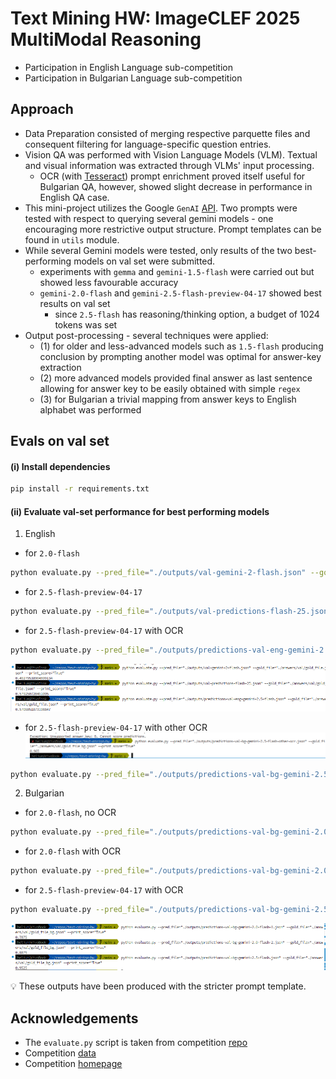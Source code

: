 # Text Mining HW: ImageCLEF 2025 MultiModal Reasoning 

* Participation in English Language sub-competition 
* Participation in Bulgarian Language sub-competition

## Approach 
* Data Preparation consisted of merging respective parquette files and consequent filtering for language-specific question entries.
* Vision QA was performed with Vision Language Models (VLM). Textual and visual information was extracted through VLMs' input processing.
  * OCR (with [Tesseract](https://github.com/tesseract-ocr/tesseract)) prompt enrichment proved itself useful for Bulgarian QA, however, showed slight decrease in performance in English QA case.    
* This mini-project utilizes the Google `GenAI` [API](https://ai.google.dev/api?lang=python). Two prompts were tested with respect to querying several gemini models - one encouraging more restrictive output structure. Prompt templates can be found in `utils` module.
* While several Gemini models were tested, only results of the two best-performing models on val set were submitted.
  * experiments with `gemma` and `gemini-1.5-flash` were carried out but showed less favourable accuracy 
  * `gemini-2.0-flash` and  `gemini-2.5-flash-preview-04-17` showed best results on val set
    * since `2.5-flash` has reasoning/thinking option, a budget of 1024 tokens was set
* Output post-processing - several techniques were applied: 
  * (1) for older and less-advanced models such as `1.5-flash` producing conclusion by prompting another model was optimal for answer-key extraction
  * (2) more advanced models provided final answer as last sentence allowing for answer key to be easily obtained with simple `regex`
  * (3) for Bulgarian a trivial mapping from answer keys to English alphabet was performed

## Evals on val set

#### (i) Install dependencies  
```sh 
pip install -r requirements.txt
```

#### (ii) Evaluate val-set performance for best performing models 

1. English
* for `2.0-flash`
```sh
python evaluate.py --pred_file="./outputs/val-gemini-2-flash.json" --gold_file="./answers/val/gold_file.json" --print_score="True"
```

* for `2.5-flash-preview-04-17`
```sh 
python evaluate.py --pred_file="./outputs/val-predictions-flash-25.json" --gold_file="./answers/val/gold_file.json" --print_score="True"
```

* for `2.5-flash-preview-04-17` with OCR

```sh
python evaluate.py --pred_file="./outputs/predictions-val-eng-gemini-2.5-flash.json" --gold_file="./answers/val/gold_file.json" --print_score="True" 
```

![alt text](./img/eng.png)

* for `2.5-flash-preview-04-17` with other OCR
![alt text](./img/img-other-bg.png)

```sh
python evaluate.py --pred_file="./outputs/predictions-val-bg-gemini-2.5-flash-other-ocr.json" --gold_file="./answers/val/gold_file_bg.json" --print_score="True"
```

2. Bulgarian 
* for `2.0-flash`, no OCR

```sh
python evaluate.py --pred_file="./outputs/predictions-val-bg-gemini-2.0-flash-1.json" --gold_file="./answers/val/gold_file_bg.json" --print_score="True"
```
* for `2.0-flash` with OCR
```sh 
python evaluate.py --pred_file="./outputs/predictions-val-bg-gemini-2.0-flash-2.json" --gold_file="./answers/val/gold_file_bg.json" --print_score="True"
```

* for `2.5-flash-preview-04-17` with OCR
```sh
python evaluate.py --pred_file="./outputs/predictions-val-bg-gemini-2.5-flash.json" --gold_file="./answers/val/gold_file_bg.json" --print_score="True"
```
![alt text](./img/bul.png)

💡 These outputs have been produced with the stricter prompt template.


## Acknowledgements 

* The `evaluate.py` script is taken from competition [repo](https://github.com/mbzuai-nlp/ImageCLEF-2025-MultimodalReasoning)  
* Competition [data](https://huggingface.co/datasets/MBZUAI/EXAMS-V/viewer/default/test?views%5B%5D=test)
* Competition [homepage](https://www.imageclef.org/2025/multimodalreasoning)